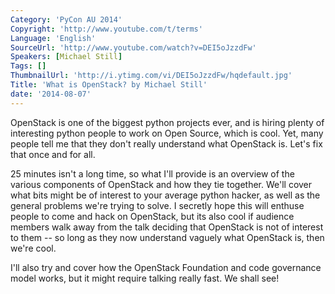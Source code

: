```yaml
---
Category: 'PyCon AU 2014'
Copyright: 'http://www.youtube.com/t/terms'
Language: 'English'
SourceUrl: 'http://www.youtube.com/watch?v=DEI5oJzzdFw'
Speakers: [Michael Still]
Tags: []
ThumbnailUrl: 'http://i.ytimg.com/vi/DEI5oJzzdFw/hqdefault.jpg'
Title: 'What is OpenStack? by Michael Still'
date: '2014-08-07'
---
```

OpenStack is one of the biggest python projects ever, and is hiring plenty of interesting python people to work on Open Source, which is cool. Yet, many people tell me that they don't really understand what OpenStack is. Let's fix that once and for all.

25 minutes isn't a long time, so what I'll provide is an overview of the various components of OpenStack and how they tie together. We'll cover what bits might be of interest to your average python hacker, as well as the general problems we're trying to solve. I secretly hope this will enthuse people to come and hack on OpenStack, but its also cool if audience members walk away from the talk deciding that OpenStack is not of interest to them -- so long as they now understand vaguely what OpenStack is, then we're cool.

I'll also try and cover how the OpenStack Foundation and code governance model works, but it might require talking really fast. We shall see!
